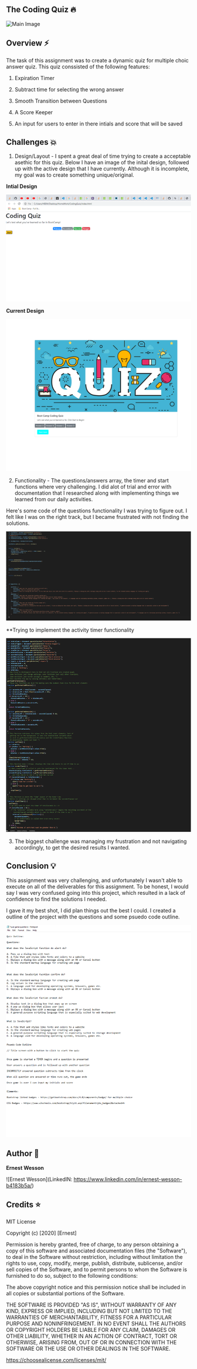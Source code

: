 ## The Coding Quiz :fire:




![Main Image](https://images.unsplash.com/photo-1539628399213-d6aa89c93074?ixlib=rb-1.2.1&ixid=eyJhcHBfaWQiOjEyMDd9&auto=format&fit=crop&w=1950&q=80)



## Overview :zap:


The task of this assignment was to create a dynamic quiz for multiple choic answer quiz. This quiz conssisted of the following features:

1. Expiration Timer

2. Subtract time for selecting the wrong answer

3. Smooth Transition between Questions

4. A Score Keeper

5. An input for users to enter in there intials and score that will be saved


## Challenges :boom: 

1. Design/Layout - I spent a great deal of time trying to create a acceptable asethic for this quiz. Below I have an image of the inital design, followed up with the active design that I have currently. Although it is incomplete, my goal was to create something unique/original. 

**Intial Design** 

![Begning Design](https://raw.githubusercontent.com/HEEM86/CodingQuiz/master/assets/images/initial%20quiz.png)

**Current Design** 

![Current Design](https://raw.githubusercontent.com/HEEM86/CodingQuiz/master/assets/images/current%20quiz.png)

2. Functionality - The questions/answers array, the timer and start functions where very challenging. I did alot of trial and error with documentation that I researched along with implementing things we learned from our daily activities. 

Here's some code of the questions functionality I was trying to figure out. I felt like I was on the right track, but I became frustrated with not finding the solutions. 

![Functionaltiy work](https://raw.githubusercontent.com/HEEM86/CodingQuiz/master/assets/images/functionality%20code%201.png)

**Trying to implement the activity timer functionality

![Attempt to incorporate timer functionality](https://raw.githubusercontent.com/HEEM86/CodingQuiz/master/assets/images/timer%20activity%20code%20implementation.png)

3. The biggest challenge was managing my frustration and not navigating accordingly, to get the desired results I wanted. 


## Conclusion  :bulb: 

This assignment was very challenging, and unfortunately I wasn't able to execute on all of the deliverables for this assignment. To be honest, I would say I was very confused going into this project, which resulted in a lack of confidence to find the solutions I needed. 

I gave it my best shot, I did plan things out the best I could. I created a outline of the project with the questions and some psuedo code outline. 




![Text project planing](https://raw.githubusercontent.com/HEEM86/CodingQuiz/master/assets/images/text%20project%20plan.png)


## Author :notebook:

**Ernest Wesson**

![Ernest Wesson](LinkedIN: https://www.linkedin.com/in/ernest-wesson-b4183b5a/)


## Credits :star:

MIT License

Copyright (c) [2020] [Ernest]

Permission is hereby granted, free of charge, to any person obtaining a copy of this software and associated documentation files (the "Software"), to deal in the Software without restriction, including without limitation the rights to use, copy, modify, merge, publish, distribute, sublicense, and/or sell copies of the Software, and to permit persons to whom the Software is furnished to do so, subject to the following conditions:

The above copyright notice and this permission notice shall be included in all copies or substantial portions of the Software.

THE SOFTWARE IS PROVIDED "AS IS", WITHOUT WARRANTY OF ANY KIND, EXPRESS OR IMPLIED, INCLUDING BUT NOT LIMITED TO THE WARRANTIES OF MERCHANTABILITY, FITNESS FOR A PARTICULAR PURPOSE AND NONINFRINGEMENT. IN NO EVENT SHALL THE AUTHORS OR COPYRIGHT HOLDERS BE LIABLE FOR ANY CLAIM, DAMAGES OR OTHER LIABILITY, WHETHER IN AN ACTION OF CONTRACT, TORT OR OTHERWISE, ARISING FROM, OUT OF OR IN CONNECTION WITH THE SOFTWARE OR THE USE OR OTHER DEALINGS IN THE SOFTWARE.

https://choosealicense.com/licenses/mit/
